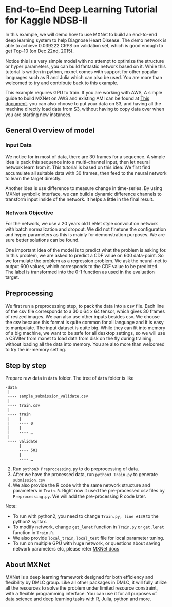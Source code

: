 # End-to-End Deep Learning Tutorial for Kaggle NDSB-II

In this example, we will demo how to use MXNet to build an end-to-end deep learning system to help Diagnose Heart Disease.  The demo network is able to achieve 0.039222 CRPS on validation set, which is good enough to get Top-10 (on Dec 22nd, 2015).

Notice this is a very simple model with no attempt to optimize the structure or hyper parameters, you can build fantastic network based on it. While this tutorial is written in python, mxnet comes with support for other popular languages such as R and Julia which can also be used. You are more than welcomed to try and contribute back to this example.

This example requires GPU to train. If you are working with AWS,
A simple guide to build MXNet on AWS and existing AMI can be found at [This document](https://mxnet.readthedocs.org/en/latest/aws.html).
you can also choose to put your data on S3, and having all the machine directly load data from S3, without having to copy data over when you are starting new instances.


## General Overview of model
### Input Data
We notice for in most of data, there are 30 frames for a sequence. A simple idea is pack this sequence into a multi-channel input, then let neural network learn from it. This tutorial is based on this idea: We first find accumulate all suitable data with 30 frames, then feed to the neural network to learn the target directly.

Another idea is use difference to measure change in time-series. By using MXNet symbolic interface, we can build a dynamic difference channels to transform input inside of the network. It helps a little in the final result.

### Network Objective
For the network, we use a 20 years old LeNet style convolution network with batch normalization and dropout. We did not finetune the configuration and hyper parameters as this is mainly for demonstration purposes. We are sure better solutions can be found.

One important idea of the model is to predict what the problem is asking for. In this problem, we are asked to predict a CDF value on 600 data-point. So we formulate the problem as a regression problem. We ask the neural-net to output 600 values, which corresponds to the CDF value to be predicted. The label is transformed into the 0-1 function as used in the evaluation target.


## Preprocessing
We first run a preprocessing step, to pack the data into a csv file. Each line of the csv file corresponds to a 30 x 64 x 64 tensor, which gives 30 frames of resized images. We can also use other inputs besides csv. We choose the csv because this format is quite common for all language and it is easy to manipulate.
The input dataset is quite big. While they can fit into memory of a big machine, we want to be safe for all desktop settings, so we will use a CSVIter from mxnet to load data from disk on the fly during training, without loading all the data into memory. You are also more than welcomed to try the in-memory setting.



## Step by step

Prepare raw data in ```data``` folder. The tree of ```data``` folder is like

```
-data
 |
 ---- sample_submission_validate.csv
 |
 ---- train.csv
 |
 ---- train
 |    |
 |    ---- 0
 |    |
 |    ---- …
 |
 ---- validate
      |
      ---- 501
      |
      ---- …
```

2. Run ```python3 Preprocessing.py``` to do preprocessing of data.
3. After we have the processed data, run ```python3 Train.py``` to generate ```submission.csv```
4. We also provide the R code with the same network structure and parameters in ```Train.R```. Right now it used the pre-processed csv files by ```Preprocessing.py```. We will add the pre-processing R code later.

Note:
- To run with python2, you need to change ```Train.py, line #139``` to the python2 syntax.
- To modify network, change ```get_lenet``` function in ```Train.py``` or ```get.lenet``` function in ```Train.R```.
- We also provide ```local_train```, ```local_test``` file for local parameter tuning.
- To run on multiple GPU with huge network, or questions about saving network parameters etc, please refer [MXNet docs](https://mxnet.readthedocs.org/en/latest/)


## About MXNet
MXNet is a deep learning framework designed for both efficiency and flexibility by DMLC group. Like all other packages in DMLC, it will fully utilize all the resources to solve the problem under limited resource constraint, with a flexible programming interface. You can use it for all purposes of data science and deep learning tasks with R, Julia, python and more.
